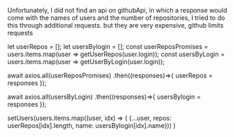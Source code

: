 Unfortunately, I did not find an api on githubApi, in which a response would come with the names
of users and the number of repositories, I tried to do this through additional requests.
but they are very expensive, github limits requests

let userRepos = [];
let usersBylogin = [];
const userReposPromises = users.items.map(user => getUserRepos(user.login));
const usersByLogin = users.items.map(user => getUserByLogin(user.login));

await axios.all(userReposPromises)
  .then((responses)=>{
    userRepos = responses
});

await axios.all(usersByLogin)
  .then((responses)=>{
    usersBylogin = responses
});

setUsers(users.items.map((user, idx) => (
  {...user, repos: userRepos[idx].length, name: usersBylogin[idx].name}))
)
